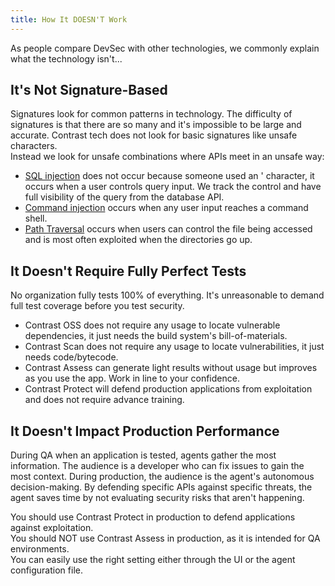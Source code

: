 ```yaml
---
title: How It DOESN'T Work
---
```


As people compare DevSec with other technologies, we commonly explain what the technology isn't...

## It's Not Signature-Based

Signatures look for common patterns in technology. The difficulty of signatures is that there are so many and it's impossible to be large and accurate.
Contrast tech does not look for basic signatures like unsafe characters.<br/>
Instead we look for unsafe combinations where APIs meet in an unsafe way:
- [SQL injection](../../learn-devsec/vulnerabilities/sqli.md) does not occur because someone used an ' character, it occurs when a user controls query input. We track the control and have full visibility of the query from the database API.
- [Command injection](../../learn-devsec/vulnerabilities/command-injection.md) occurs when any user input reaches a command shell.
- [Path Traversal](../../learn-devsec/vulnerabilities/path-traversal.md) occurs when users can control the file being accessed and is most often exploited when the directories go up.

## It Doesn't Require Fully Perfect Tests
No organization fully tests 100% of everything. It's unreasonable to demand full test coverage before you test security.
- Contrast OSS does not require any usage to locate vulnerable dependencies, it just needs the build system's bill-of-materials.
- Contrast Scan does not require any usage to locate vulnerabilities, it just needs code/bytecode.
- Contrast Assess can generate light results without usage but improves as you use the app. Work in line to your confidence.
- Contrast Protect will defend production applications from exploitation and does not require advance training.

## It Doesn't Impact Production Performance

During QA when an application is tested, agents gather the most information. The audience is a developer who can fix issues to gain the most context.
During production, the audience is the agent's autonomous decision-making. By defending specific APIs against specific threats, the agent saves time by not evaluating security risks that aren't happening.

You should use Contrast Protect in production to defend applications against exploitation.<br/>
You should NOT use Contrast Assess in production, as it is intended for QA environments.<br/>
You can easily use the right setting either through the UI or the agent configuration file.
